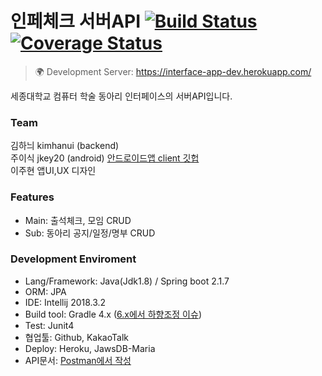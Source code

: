 # 인페체크 서버API  [![Build Status](https://travis-ci.com/kimhanui/2020-InterfaceApp-api.svg?branch=dev)](https://travis-ci.com/kimhanui/2020-InterfaceApp-api) [![Coverage Status](https://coveralls.io/repos/github/kimhanui/2020-InterfaceApp-api/badge.svg?branch=dev)](https://coveralls.io/github/kimhanui/2020-InterfaceApp-api?branch=dev)
> 🌍 Development Server: https://interface-app-dev.herokuapp.com/

세종대학교 컴퓨터 학술 동아리 인터페이스의 서버API입니다.

### Team
김하늬 kimhanui (backend)  
주이식 jkey20 (android) [안드로이드앱 client 깃헙](https://github.com/jkey20/Interface_Android)  
이주현 앱UI,UX 디자인

### Features
- Main: 출석체크, 모임 CRUD
- Sub: 동아리 공지/일정/명부 CRUD

### Development Enviroment
- Lang/Framework: Java(Jdk1.8) / Spring boot 2.1.7
- ORM: JPA
- IDE: Intellij 2018.3.2
- Build tool: Gradle 4.x ([6.x에서 하향조정 이슈](https://github.com/kimhanui/2020-InterfaceApp-api/issues/1#issue-672857407))
- Test: Junit4
- 협업툴: Github, KakaoTalk
- Deploy: Heroku, JawsDB-Maria
- API문서: [Postman에서 작성](https://documenter.getpostman.com/view/6436497/TVCfV8CU)
